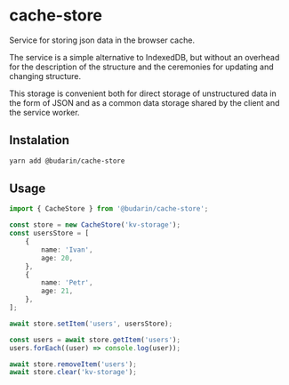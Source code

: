 # cache-store

Service for storing json data in the browser cache.

The service is a simple alternative to IndexedDB, but without an overhead for the description of the structure and the ceremonies for updating and changing structure.

This storage is convenient both for direct storage of unstructured data in the form of JSON and as a common data storage shared by the client and the service worker.

## Instalation

```bash
yarn add @budarin/cache-store
```

## Usage

```ts
import { CacheStore } from '@budarin/cache-store';

const store = new CacheStore('kv-storage');
const usersStore = [
    {
        name: 'Ivan',
        age: 20,
    },
    {
        name: 'Petr',
        age: 21,
    },
];

await store.setItem('users', usersStore);

const users = await store.getItem('users');
users.forEach((user) => console.log(user));

await store.removeItem('users');
await store.clear('kv-storage');
```

